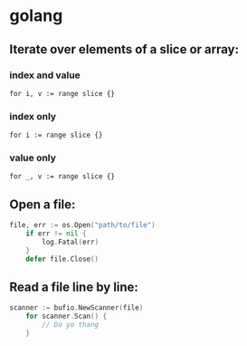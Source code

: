 # golang

## Iterate over elements of a slice or array:

### index and value

`for i, v := range slice {}`

### index only

`for i := range slice {}`

### value only

`for _, v := range slice {}`

## Open a file:

```go
file, err := os.Open("path/to/file")
    if err != nil {
        log.Fatal(err)
    }
    defer file.Close()
```

## Read a file line by line:

```go
scanner := bufio.NewScanner(file)
    for scanner.Scan() {
        // Do yo thang
    }
```


